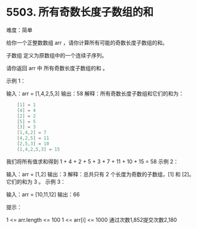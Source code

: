 # 5503. 所有奇数长度子数组的和

难度：简单

给你一个正整数数组 arr ，请你计算所有可能的奇数长度子数组的和。

子数组 定义为原数组中的一个连续子序列。

请你返回 arr 中 所有奇数长度子数组的和 。

示例 1：

输入：arr = [1,4,2,5,3]
输出：58
解释：所有奇数长度子数组和它们的和为：

``` C
    [1] = 1
    [4] = 4
    [2] = 2
    [5] = 5
    [3] = 3
    [1,4,2] = 7
    [4,2,5] = 11
    [2,5,3] = 10
    [1,4,2,5,3] = 15
```

我们将所有值求和得到 1 + 4 + 2 + 5 + 3 + 7 + 11 + 10 + 15 = 58
示例 2：

输入：arr = [1,2]
输出：3
解释：总共只有 2 个长度为奇数的子数组，[1] 和 [2]。它们的和为 3 。
示例 3：

输入：arr = [10,11,12]
输出：66

提示：

1 <= arr.length <= 100
1 <= arr[i] <= 1000
通过次数1,852提交次数2,180
